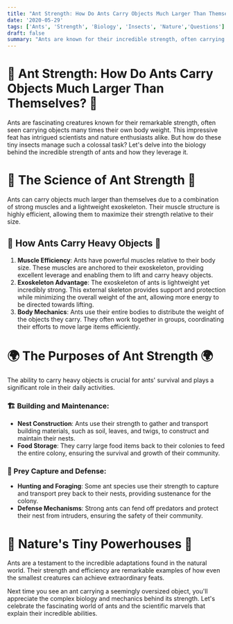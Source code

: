 ```yaml
---
title: "Ant Strength: How Do Ants Carry Objects Much Larger Than Themselves?"
date: '2020-05-29'
tags: ['Ants', 'Strength', 'Biology', 'Insects', 'Nature','Questions']
draft: false
summary: "Ants are known for their incredible strength, often carrying objects many times their own body weight. In this blog post, we explore the biology behind this remarkable ability and how ants leverage their strength."
---
```


# 🐜 Ant Strength: How Do Ants Carry Objects Much Larger Than Themselves? 🐜

Ants are fascinating creatures known for their remarkable strength, often seen carrying objects many times their own body weight. This impressive feat has intrigued scientists and nature enthusiasts alike. But how do these tiny insects manage such a colossal task? Let's delve into the biology behind the incredible strength of ants and how they leverage it.

# 🔬 The Science of Ant Strength 🔬

Ants can carry objects much larger than themselves due to a combination of strong muscles and a lightweight exoskeleton. Their muscle structure is highly efficient, allowing them to maximize their strength relative to their size.

## 🧠 How Ants Carry Heavy Objects 🧠

1. **Muscle Efficiency**: Ants have powerful muscles relative to their body size. These muscles are anchored to their exoskeleton, providing excellent leverage and enabling them to lift and carry heavy objects.
2. **Exoskeleton Advantage**: The exoskeleton of ants is lightweight yet incredibly strong. This external skeleton provides support and protection while minimizing the overall weight of the ant, allowing more energy to be directed towards lifting.
3. **Body Mechanics**: Ants use their entire bodies to distribute the weight of the objects they carry. They often work together in groups, coordinating their efforts to move large items efficiently.

# 🌍 The Purposes of Ant Strength 🌍

The ability to carry heavy objects is crucial for ants' survival and plays a significant role in their daily activities.

### 🏗️ Building and Maintenance:
- **Nest Construction**: Ants use their strength to gather and transport building materials, such as soil, leaves, and twigs, to construct and maintain their nests.
- **Food Storage**: They carry large food items back to their colonies to feed the entire colony, ensuring the survival and growth of their community.

### 🥩 Prey Capture and Defense:
- **Hunting and Foraging**: Some ant species use their strength to capture and transport prey back to their nests, providing sustenance for the colony.
- **Defense Mechanisms**: Strong ants can fend off predators and protect their nest from intruders, ensuring the safety of their community.

# 🌟 Nature's Tiny Powerhouses 🌟

Ants are a testament to the incredible adaptations found in the natural world. Their strength and efficiency are remarkable examples of how even the smallest creatures can achieve extraordinary feats.

Next time you see an ant carrying a seemingly oversized object, you'll appreciate the complex biology and mechanics behind its strength. Let's celebrate the fascinating world of ants and the scientific marvels that explain their incredible abilities.

